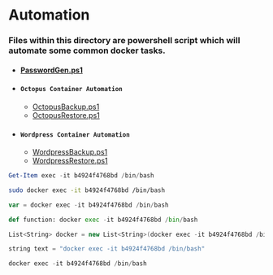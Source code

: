 # Automation

### Files within this directory are powershell script which will automate some common docker tasks.
- #### [PasswordGen.ps1](./PasswordGen.ps1)
- #### `Octopus Container Automation`
    - [OctopusBackup.ps1](./Octopus%20Container%20Automation/OctopusBackup.ps1)
    - [OctopusRestore.ps1](./Octopus%20Container%20Automation/OctopusRestore.ps1)
- #### `Wordpress Container Automation`
    - [WordpressBackup.ps1](./Wordpress%20Container%20Automation/WordpressBackup.ps1)
    - [WordpressRestore.ps1](./Wordpress%20Container%20Automation/WordpressRestore.ps1)


```powershell
Get-Item exec -it b4924f4768bd /bin/bash
```
```bash
sudo docker exec -it b4924f4768bd /bin/bash
```
```javascript
var = docker exec -it b4924f4768bd /bin/bash
```
```python
def function: docker exec -it b4924f4768bd /bin/bash
```
```c#
List<String> docker = new List<String>(docker exec -it b4924f4768bd /bin/bash)
```
```java
string text = "docker exec -it b4924f4768bd /bin/bash"
```
```kotlin
docker exec -it b4924f4768bd /bin/bash
```
